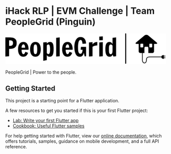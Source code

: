 # iHack RLP | EVM Challenge | Team PeopleGrid (Pinguin)

![PeopleGrid | Power to the people.](https://github.com/fmzz/PeopleGrid/blob/master/assets/images/logo_large.png)

PeopleGrid | Power to the people.

## Getting Started

This project is a starting point for a Flutter application.

A few resources to get you started if this is your first Flutter project:

- [Lab: Write your first Flutter app](https://flutter.dev/docs/get-started/codelab)
- [Cookbook: Useful Flutter samples](https://flutter.dev/docs/cookbook)

For help getting started with Flutter, view our
[online documentation](https://flutter.dev/docs), which offers tutorials,
samples, guidance on mobile development, and a full API reference.
